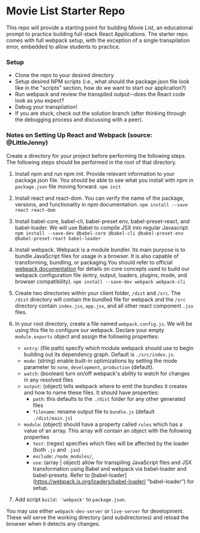 # Movie List Starter Repo
This repo will provide a starting point for building Movie List, an educational prompt to practice building full-stack React Applications. The starter repo comes with full webpack setup, with the exception of a single transpilation error, embedded to allow students to practice.

### Setup
- Clone the repo to your desired directory
- Setup desired NPM scripts (i.e., what should the package.json file look like in the "scripts" section, how do we want to start our application?)
- Run webpack and review the transpiled output--does the React code look as you expect?
- Debug your transpilation!
- If you are stuck, check out the solution branch (after thinking through the debugging process and discussing with a peer).

### Notes on Setting Up React and Webpack (source: @LittleJenny)
Create a directory for your project before performing the following steps. The following steps should be performed in the root of that directory.

1. Install npm and run npm init. Provide relevant information to your package.json file. You should be able to see what you install with npm in ```package.json``` file moving forward.
```npm init```

2. Install react and react-dom. You can verify the name of the package, versions, and functionality in npm documentation. 
```npm install --save react react-dom```

3. Install babel-core, babel-cli, babel-preset env, babel-preset-react, and babel-loader. We will use Babel to compile JSX into regular Javascript. 
```npm install --save-dev @babel-core @babel-cli @babel-preset-env @babel-preset-react babel-loader```

4. Install webpack. Webpack is a module bundler. Its main purpose is to bundle JavaScript files for usage in a browser. It is also capable of transforming, bundling, or packaging.You should refer to official [webpack documentation](https://webpack.js.org/guides/getting-started/ "webpack documentation") for details on core concepts used to build our webpack configuration file (entry, output, loaders, plugins, mode, and browser compatibility).
```npm install --save-dev webpack webpack-cli```

5. Create two directories within your client folder, ```/dist``` and ```/src```. The ```/dist``` directory will contain the bundled file for webpack and the ```/src``` directory contain ```index.jsx```, ```app.jsx```, and all other react component ```.jsx``` files.

6. In your root directory, create a file named ```webpack.config.js```. We will be using this file to configure our webpack. Declare your empty ```module.exports``` object and assign the following properties:
    * ```entry```: (file path) specify which module webpack should use to begin building out its dependency graph. Default is ```./src/index.js```. 
    * ```mode```: (string) enable built-in optimizations by setting the mode parameter to ```none```,  ```development```, ```production``` (default).
    * ```watch```: (boolean) turn on/off webpack's ability to watch for changes in any resolved files
    * ```output```: (object) tells webpack where to emit the bundles it creates and how to name these files. It should have properties:
      * ```path```:  this defaults to the ```./dist``` folder for any other generated files
      * ```filename```:  rename output file to ```bundle.js``` (default ```./dist/main.js```)
    * ```module```: (object) should have a property called ```rules``` which has a value of an array. This array will contain an object with the following properties
      * ```test```: (regex) specifies which files will be affected by the loader (both ```.js``` and ```.jsx```)
      * ```exclude```: ```/node_modules/```,
      * ```use```: (array | object) allow for transpiling JavaScript files and JSX transformation using Babel and webpack via babel-loader and babel-presets. Refer to [babel-loader] (https://webpack.js.org/loaders/babel-loader/ "babel-loader") for setup.

7. Add script ```build: 'webpack'``` to ```package.json```. 

You may use either ```webpack-dev-server``` or ```live-server``` for development. These will serve the working directory (and subdirectories) and reload the browser when it detects any changes.
